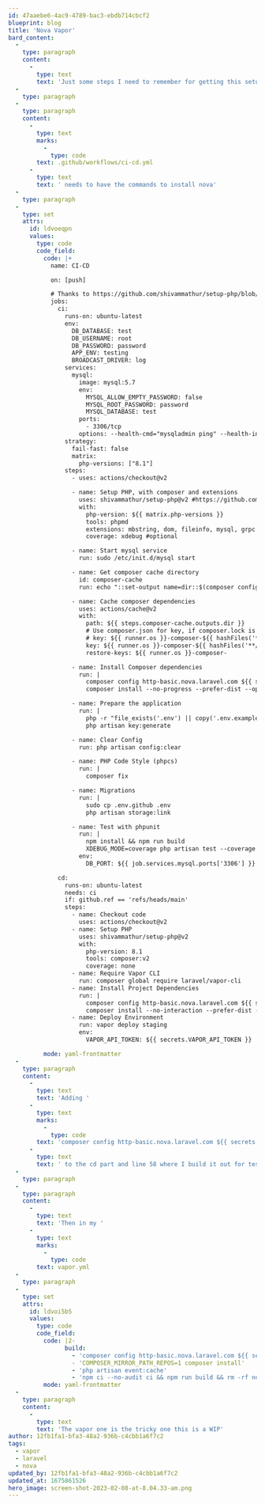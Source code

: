 ```yaml
---
id: 47aaebe6-4ac9-4789-bac3-ebdb714cbcf2
blueprint: blog
title: 'Nova Vapor'
bard_content:
  -
    type: paragraph
    content:
      -
        type: text
        text: 'Just some steps I need to remember for getting this setup.'
  -
    type: paragraph
  -
    type: paragraph
    content:
      -
        type: text
        marks:
          -
            type: code
        text: .github/workflows/ci-cd.yml
      -
        type: text
        text: ' needs to have the commands to install nova'
  -
    type: paragraph
  -
    type: set
    attrs:
      id: ldvoeqpn
      values:
        type: code
        code_field:
          code: |+
            name: CI-CD

            on: [push]

            # Thanks to https://github.com/shivammathur/setup-php/blob/master/examples/laravel-mysql.yml
            jobs:
              ci:
                runs-on: ubuntu-latest
                env:
                  DB_DATABASE: test
                  DB_USERNAME: root
                  DB_PASSWORD: password
                  APP_ENV: testing
                  BROADCAST_DRIVER: log
                services:
                  mysql:
                    image: mysql:5.7
                    env:
                      MYSQL_ALLOW_EMPTY_PASSWORD: false
                      MYSQL_ROOT_PASSWORD: password
                      MYSQL_DATABASE: test
                    ports:
                      - 3306/tcp
                    options: --health-cmd="mysqladmin ping" --health-interval=10s --health-timeout=5s --health-retries=3
                strategy:
                  fail-fast: false
                  matrix:
                    php-versions: ["8.1"]
                steps:
                  - uses: actions/checkout@v2

                  - name: Setup PHP, with composer and extensions
                    uses: shivammathur/setup-php@v2 #https://github.com/shivammathur/setup-php
                    with:
                      php-version: ${{ matrix.php-versions }}
                      tools: phpmd
                      extensions: mbstring, dom, fileinfo, mysql, grpc
                      coverage: xdebug #optional

                  - name: Start mysql service
                    run: sudo /etc/init.d/mysql start

                  - name: Get composer cache directory
                    id: composer-cache
                    run: echo "::set-output name=dir::$(composer config cache-files-dir)"

                  - name: Cache composer dependencies
                    uses: actions/cache@v2
                    with:
                      path: ${{ steps.composer-cache.outputs.dir }}
                      # Use composer.json for key, if composer.lock is not committed.
                      # key: ${{ runner.os }}-composer-${{ hashFiles('**/composer.json') }}
                      key: ${{ runner.os }}-composer-${{ hashFiles('**/composer.lock') }}
                      restore-keys: ${{ runner.os }}-composer-

                  - name: Install Composer dependencies
                    run: |
                      composer config http-basic.nova.laravel.com ${{ secrets.NOVA_email}} ${{ secrets.NOVA }}
                      composer install --no-progress --prefer-dist --optimize-autoloader

                  - name: Prepare the application
                    run: |
                      php -r "file_exists('.env') || copy('.env.example', '.env');"
                      php artisan key:generate

                  - name: Clear Config
                    run: php artisan config:clear

                  - name: PHP Code Style (phpcs)
                    run: |
                      composer fix

                  - name: Migrations
                    run: |
                      sudo cp .env.github .env
                      php artisan storage:link

                  - name: Test with phpunit
                    run: |
                      npm install && npm run build
                      XDEBUG_MODE=coverage php artisan test --coverage  --min=50
                    env:
                      DB_PORT: ${{ job.services.mysql.ports['3306'] }}

              cd:
                runs-on: ubuntu-latest
                needs: ci
                if: github.ref == 'refs/heads/main'
                steps:
                  - name: Checkout code
                    uses: actions/checkout@v2
                  - name: Setup PHP
                    uses: shivammathur/setup-php@v2
                    with:
                      php-version: 8.1
                      tools: composer:v2
                      coverage: none
                  - name: Require Vapor CLI
                    run: composer global require laravel/vapor-cli
                  - name: Install Project Dependencies
                    run: |
                      composer config http-basic.nova.laravel.com ${{ secrets.NOVA_email}} ${{ secrets.NOVA }}
                      composer install --no-interaction --prefer-dist --optimize-autoloader
                  - name: Deploy Environment
                    run: vapor deploy staging
                    env:
                      VAPOR_API_TOKEN: ${{ secrets.VAPOR_API_TOKEN }}

          mode: yaml-frontmatter
  -
    type: paragraph
    content:
      -
        type: text
        text: 'Adding '
      -
        type: text
        marks:
          -
            type: code
        text: 'composer config http-basic.nova.laravel.com ${{ secrets.NOVA_email}} ${{ secrets.NOVA }}'
      -
        type: text
        text: ' to the cd part and line 58 where I build it out for testing. And of course adding those secrets to GitHub.'
  -
    type: paragraph
  -
    type: paragraph
    content:
      -
        type: text
        text: 'Then in my '
      -
        type: text
        marks:
          -
            type: code
        text: vapor.yml
  -
    type: paragraph
  -
    type: set
    attrs:
      id: ldvoi5b5
      values:
        type: code
        code_field:
          code: |2-
                build:
                  - 'composer config http-basic.nova.laravel.com ${{ secrets.NOVA_email}} ${{ secrets.NOVA }}
                  - 'COMPOSER_MIRROR_PATH_REPOS=1 composer install'
                  - 'php artisan event:cache'
                  - 'npm ci --no-audit ci && npm run build && rm -rf node_modules'
          mode: yaml-frontmatter
  -
    type: paragraph
    content:
      -
        type: text
        text: 'The vapor one is the tricky one this is a WIP'
author: 12fb1fa1-bfa3-48a2-936b-c4cbb1a6f7c2
tags:
  - vapor
  - laravel
  - nova
updated_by: 12fb1fa1-bfa3-48a2-936b-c4cbb1a6f7c2
updated_at: 1675861526
hero_image: screen-shot-2023-02-08-at-8.04.33-am.png
---
```

